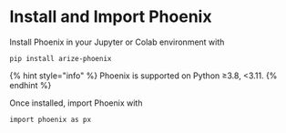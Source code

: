 # Install and Import Phoenix

Install Phoenix in your Jupyter or Colab environment with

```
pip install arize-phoenix
```

{% hint style="info" %}
Phoenix is supported on Python ≥3.8, <3.11.
{% endhint %}

Once installed, import Phoenix with

```
import phoenix as px
```
